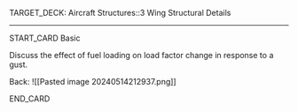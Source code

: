 TARGET_DECK: Aircraft Structures::3 Wing Structural Details

---

START_CARD
Basic

Discuss the effect of fuel loading on load factor change in response to a gust.

Back: 
![[Pasted image 20240514212937.png]]

END_CARD


